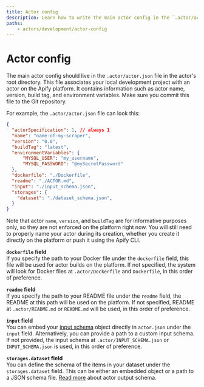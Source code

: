 ```yaml
---
title: Actor config
description: Learn how to write the main actor config in the `.actor/actor.json` file.
paths:
    - actors/development/actor-config
---
```


# [](#actor-config) Actor config

The main actor config should live in the `.actor/actor.json` file in the actor's root directory. This file associates your local development project with an actor on the Apify platform. It contains information such as actor name, version, build tag, and environment variables. Make sure you commit this file to the Git repository.

For example, the `.actor/actor.json` file can look this:

```json
{
  "actorSpecification": 1, // always 1
  "name": "name-of-my-scraper",
  "version": "0.0",
  "buildTag": "latest",
  "environmentVariables": {
      "MYSQL_USER": "my_username",
      "MYSQL_PASSWORD": "@mySecretPassword"
  },
  "dockerfile": "./Dockerfile",
  "readme": "./ACTOR.md",
  "input": "./input_schema.json",
  "storages": {
    "dataset": "./dataset_schema.json",
  }
}
```

Note that actor `name`, `version`, and `buildTag` are for informative purposes only, so they are not enforced on the platform right now. You will still need to properly name your actor during its creation, whether you create it directly on the platform or push it using the Apify CLI.

**`dockerfile` field**\
If you specify the path to your Docker file under the `dockerfile` field, this file will be used for actor builds on the platform. If not specified, the system will look for Docker files at `.actor/Dockerfile` and `Dockerfile`, in this order of preference.

**`readme` field** \
If you specify the path to your README file under the `readme` field, the README at this path will be used on the platform. If not specified, README at `.actor/README.md` or `README.md` will be used, in this order of preference.

**`input` field**\
You can embed your [input schema](/actors/development/input-schema#specification-version-1) object directly in `actor.json` under the `input` field. Alternatively, you can provide a path to a custom input schema. If not provided, the input schema at `.actor/INPUT_SCHEMA.json` or `INPUT_SCHEMA.json` is used, in this order of preference.

**`storages.dataset` field**\
You can define the schema of the items in your dataset under the `storages.dataset` field. This can be either an embedded object or a path to a JSON schema file. [Read more](/actors/development/output-schema#specification-version-1) about actor output schema.
